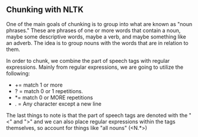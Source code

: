 
## Chunking with NLTK

One of the main goals of chunking is to group into what are known as "noun phrases." These are phrases of one or more words that contain a noun, maybe some descriptive words, maybe a verb, and maybe something like an adverb. The idea is to group nouns with the words that are in relation to them.


In order to chunk, we combine the part of speech tags with regular expressions. Mainly from regular expressions, we are going to utilize the following:

*  += match 1 or more
*  ? = match 0 or 1 repetitions.
*  *= match 0 or MORE repetitions	  
*  . = Any character except a new line

The last things to note is that the part of speech tags are denoted with the "<" and ">" and we can also place regular expressions within the tags themselves, so account for things like "all nouns" (<N.*>)
